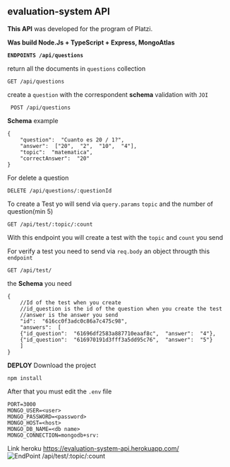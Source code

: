 ## **evaluation-system API**

**This API** was developed for the program of Platzi.

**Was build Node.Js + TypeScript + Express, MongoAtlas** 

**`ENDPOINTS /api/questions`**

return all the documents in `questions` collection

    GET /api/questions
   
create a `question` with the correspondent **schema** validation with `JOI`

     POST /api/questions

**Schema** example

    {
    	"question":  "Cuanto es 20 / 1?",
    	"answer":  ["20",  "2",  "10",  "4"],
    	"topic":  "matematica",
    	"correctAnswer":  "20"
    }

For delete a question

    DELETE /api/questions/:questionId

To create a Test yo will send via `query.params` `topic` and the number of question(min 5)

    GET /api/test/:topic/:count

With this endpoint you will create a test with the `topic` and `count` you send

For verify a test you need to send via `req.body` an object througth this `endpoint`

    GET /api/test/
the **Schema** you need

    {
	    //Id of the test when you create
	    //id_question is the id of the question when you create the test
	    //answer is the answer you send 
    	"id":  "616cc0f3adc0c86a7c475c98",
    	"answers":  [
    	{"id_question":  "61696df2583a887710eaaf8c",  "answer":  "4"},
    	{"id_question":  "616970191d3fff3a5dd95c76",  "answer":  "5"}
    	]
    }

**DEPLOY**
Download the project

    npm install
After that you must edit the `.env` file

    PORT=3000
    MONGO_USER=<user>
    MONGO_PASSWORD=<password>
    MONGO_HOST=<host>
    MONGO_DB_NAME=<db name>
    MONGO_CONNECTION=mongodb+srv:
Link heroku https://evaluation-system-api.herokuapp.com/
![EndPoint /api/test/:topic/:count](https://i.imgur.com/RZJgzn2.png)